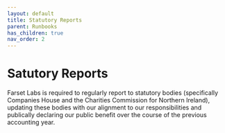 ```yaml
---
layout: default
title: Statutory Reports
parent: Runbooks
has_children: true
nav_order: 2
---
```


# Satutory Reports

Farset Labs is required to regularly report to statutory bodies (specifically Companies House and the Charities Commission for Northern Ireland), updating these bodies with our alignment to our responsibilities and publically declaring our public benefit over the course of the previous accounting year.